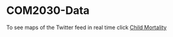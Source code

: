 # COM2030-Data
To see maps of the Twitter feed in real time click [Child Mortality](https://tweetping.net/)
